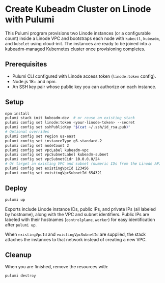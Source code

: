 # Create Kubeadm Cluster on Linode with Pulumi

This Pulumi program provisions two Linode instances (or a configurable count) inside a Linode VPC and bootstraps each node with `kubectl`, `kubeadm`, and `kubelet` using cloud-init. The instances are ready to be joined into a kubeadm-managed Kubernetes cluster once provisioning completes.

## Prerequisites
- Pulumi CLI configured with Linode access token (`linode:token` config).
- Node.js 18+ and npm.
- An SSH key pair whose public key you can authorize on each instance.

## Setup
```bash
npm install
pulumi stack init kubeadm-dev  # or reuse an existing stack
pulumi config set linode:token <your-linode-token> --secret
pulumi config set sshPublicKey "$(cat ~/.ssh/id_rsa.pub)"
# Optional overrides
pulumi config set region us-east
pulumi config set instanceType g6-standard-2
pulumi config set nodeCount 2
pulumi config set vpcLabel kubeadm-vpc
pulumi config set vpcSubnetLabel kubeadm-subnet
pulumi config set vpcSubnetCidr 10.0.0.0/24
# Or target an existing VPC and subnet (numeric IDs from the Linode API/Cloud Manager)
pulumi config set existingVpcId 123456
pulumi config set existingVpcSubnetId 654321
```

## Deploy
```bash
pulumi up
```

Exports include Linode instance IDs, public IPs, and private IPs (all labeled by hostname), along with the VPC and subnet identifiers.
Public IPs are labeled with their hostnames (`controlplane`, `worker`) for easy identification after `pulumi up`.

When `existingVpcId` and `existingVpcSubnetId` are supplied, the stack attaches the instances to that network instead of creating a new VPC.

## Cleanup
When you are finished, remove the resources with:
```bash
pulumi destroy
```
